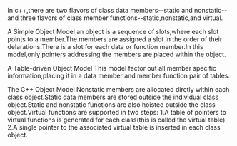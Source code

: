 
In c++,there are two flavors of class data members--static and nonstatic--and three flavors of class member functions--static,nonstatic,and virtual.

A Simple Object Model
an object is a sequence of slots,where each slot points to a member.The members are assigned a slot in the order of their delarations.There is a slot for each data or function member.In this model,only pointers addressing the members are placed within the object.

A Table-driven Object Model
This model factor out all member specific information,placing it in a data member and member function pair of tables.

The C++ Object Model
Nonstatic members are allocated dirctly within each class object.Static data members are stored outside the individual class object.Static and nonstatic functions are also hoisted outside the class object.Virtual functions are supported in two steps:
    1.A table of pointers to virtual functions is generated for each class(this is called the virtual table).
    2.A single pointer to the associated virtual table is inserted in each class object.


